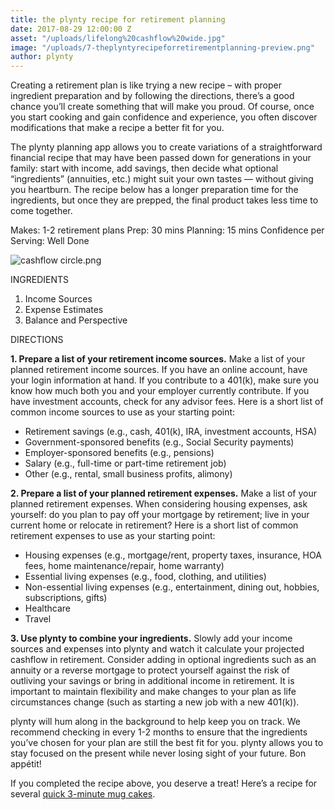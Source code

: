 ```yaml
---
title: the plynty recipe for retirement planning
date: 2017-08-29 12:00:00 Z
asset: "/uploads/lifelong%20cashflow%20wide.jpg"
image: "/uploads/7-theplyntyrecipeforretirementplanning-preview.png"
author: plynty
---
```


<meta name="robots" content="noindex,nofollow">
Creating a retirement plan is like trying a new recipe –  with proper ingredient preparation and by following the directions, there’s a good chance you’ll create something that will make you proud. Of course, once you start cooking and gain confidence and experience, you often discover modifications that make a recipe a better fit for you. <!--more-->

The plynty planning app allows you to create variations of a straightforward financial recipe that may have been passed down for generations in your family: start with income, add savings, then decide what optional “ingredients” (annuities, etc.) might suit your own tastes — without giving you heartburn. The recipe below has a longer preparation time for the ingredients, but once they are prepped, the final product takes less time to come together.

Makes: 1-2 retirement plans
Prep: 30 mins
Planning: 15 mins
Confidence per Serving: Well Done


![cashflow circle.png](/uploads/cashflow%20circle.png)


INGREDIENTS

1. Income Sources
2. Expense Estimates
3. Balance and Perspective

DIRECTIONS

**1. Prepare a list of your retirement income sources.** 
Make a list of your planned retirement income sources. If you have an online account, have your login information at hand. If you contribute to a 401(k), make sure you know how much both you and your employer currently contribute. If you have investment accounts, check for any advisor fees.
Here is a short list of common income sources to use as your starting point:
* Retirement savings (e.g., cash, 401(k), IRA, investment accounts, HSA)
* Government-sponsored benefits (e.g., Social Security payments)
* Employer-sponsored benefits (e.g., pensions)
* Salary (e.g., full-time or part-time retirement job)
* Other (e.g., rental, small business profits, alimony)

**2. Prepare a list of your planned retirement expenses.**
Make a list of your planned retirement expenses. When considering housing expenses, ask yourself: do you plan to pay off your mortgage by retirement; live in your current home or relocate in retirement?
Here is a short list of common retirement expenses to use as your starting point: 
* Housing expenses (e.g., mortgage/rent, property taxes, insurance, HOA fees, home maintenance/repair, home warranty)
* Essential living expenses (e.g., food, clothing, and utilities)
* Non-essential living expenses (e.g., entertainment, dining out, hobbies, subscriptions, gifts)
* Healthcare 
* Travel

**3. Use plynty to combine your ingredients.**
Slowly add your income sources and expenses into plynty and watch it calculate your projected cashflow in retirement. Consider adding in optional ingredients such as an annuity or a reverse mortgage to protect yourself against the risk of outliving your savings or bring in additional income in retirement. It is important to maintain flexibility and make changes to your plan as life circumstances change (such as starting a new job with a new 401(k)). 

plynty will hum along in the background to help keep you on track. We recommend checking in every 1-2 months to ensure that the ingredients you’ve chosen for your plan are still the best fit for you. plynty allows you to stay focused on the present while never losing sight of your future. Bon appétit!

If you completed the recipe above, you deserve a treat! Here’s a recipe for several [quick 3-minute mug cakes](https://www.buzzfeed.com/vaughnvreeland/3-minute-mug-cakes-4-ways?utm_term=.sv7Zp9NJyO#.mtZPojOzYL).
